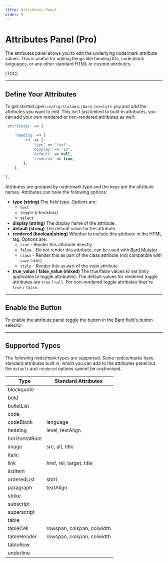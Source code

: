 ```yaml
---
title: Attributes Panel
order: 5
---
```


# Attributes Panel (Pro)

The attributes panel allows you to edit the underlying node/mark attribute values. This is useful for adding things like heading IDs, code block languages, or any other standard HTML or custom attributes.

[TOC]

---

## Define Your Attributes

To get started open `config/statamic/bard_texstyle.php` and add the attributes you want to edit. This isn't just limited to built-in attributes, you can add your own rendered or non-rendered attributes as well:

```php
'attributes' => [

    'heading' => [
        'id' => [
            'type' => 'text',
            'display' => 'ID',
            'default' => null,
            'rendered' => true,
        ],
    ],

],
```

Attributes are grouped by node/mark type and the keys are the attribute names. Attributes can have the following options:

* **type (string)**
  The field type. Options are:
    * `text`
    * `toggle` (checkbox)
    * `select`
* **display (string)**
  The display name of the attribute.
* **default (string)**
  The default value for the attribute.
* **rendered (boolean|string)**
  Whether to include this attribute in the HTML tag. Options are:
    * `true` - Render this attribute directly
    * `false` - Do not render this attribute, can be used with [Bard Mutator](https://statamic.com/addons/jacksleight/bard-mutator)
    * `class` - Render this as part of the class attribute (not compatible with `save_html`)
    * `style` - Render this as part of the style attribute
* **true_value / false_value (mixed)**
  The true/false values to set (only applicable to toggle attributes). The default values for rendered toggle attributes are `true` / `null`. For non-rendered toggle attributes they're `true` / `false`.

---

## Enable the Button

To enable the attribute panel toggle the button in the Bard field's button selector.

---

## Supported Types

The following node/mark types are supported. Some nodes/marks have standard attributes built in, which you can add to the attributes panel but the `default` and `rendered` options cannot be customised.

| Type                | Standard Attributes                |
| ------------------- | ---------------------------------- |
| blockquote          |                                    |
| bold                |                                    |
| bulletList          |                                    |
| code                |                                    |
| codeBlock           | language                           |
| heading             | level, textAlign                   |
| horizontalRule      |                                    |
| image               | src, alt, title                    |
| italic              |                                    |
| link                | href, rel, target, title           |
| listItem            |                                    |
| orderedList         | start                              |
| paragraph           | textAlign                          |
| strike              |                                    |
| subscript           |                                    |
| superscript         |                                    |
| table               |                                    |
| tableCell           | rowspan, colspan, colwidth         |
| tableHeader         | rowspan, colspan, colwidth         |
| tableRow            |                                    |
| underline           |                                    |